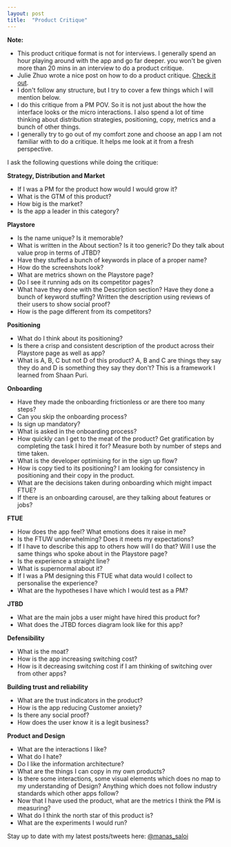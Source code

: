 ```yaml
---
layout: post
title:  "Product Critique"
---
```


**Note:**
- This product critique format is not for interviews. I generally spend an hour playing around with the app and go far deeper. you won't be given more than 20 mins in an interview to do a product critique.
- Julie Zhuo wrote a nice post on how to do a product critique. [Check it out](https://medium.com/the-year-of-the-looking-glass/how-to-do-a-product-critique-98b657050638).
- I don't follow any structure, but I try to cover a few things which I will mention below.
- I do this critique from a PM POV. So it is not just about the how the interface looks or the micro interactions. I also spend a lot of time thinking about distribution strategies, positioning, copy, metrics and a bunch of other things.
- I generally try to go out of my comfort zone and choose an app I am not familiar with to do a critique. It helps me look at it from a fresh perspective.

I ask the following questions while doing the critique:

**Strategy, Distribution and Market**
- If I was a PM for the product how would I would grow it?
- What is the GTM of this product?
- How big is the market?
- Is the app a leader in this category?

**Playstore**
- Is the name unique? Is it memorable?
- What is written in the About section? Is it too generic? Do they talk about value prop in terms of JTBD?
- Have they stuffed a bunch of keywords in place of a proper name?
- How do the screenshots look?
- What are metrics shown on the Playstore page?
- Do I see it running ads on its competitor pages?
- What have they done with the Description section? Have they done a bunch of keyword stuffing? Written the description using reviews of their users to show social proof?
- How is the page different from its competitors?

**Positioning**
- What do I think about its positioning?
- Is there a crisp and consistent description of the product across their Playstore page as well as app?
- What is A, B, C but not D of this product? A, B and C are things they say they do and D is something they say they don't? This is a framework I learned from Shaan Puri.

**Onboarding**
- Have they made the onboarding frictionless or are there too many steps?
- Can you skip the onboarding process?
- Is sign up mandatory?
- What is asked in the onboarding process?
- How quickly can I get to the meat of the product? Get gratification by completing the task I hired it for? Measure both by number of steps and time taken.
- What is the developer optimising for in the sign up flow?
- How is copy tied to its positioning? I am looking for consistency in positioning and their copy in the product.
- What are the decisions taken during onboarding which might impact FTUE?
- If there is an onboarding carousel, are they talking about features or jobs?

**FTUE**
- How does the app feel? What emotions does it raise in me?
- Is the FTUW underwhelming? Does it meets my expectations?
- If I have to describe this app to others how will I do that? Will I use the same things who spoke about in the Playstore page?
- Is the experience a straight line?
- What is supernormal about it?
- If I was a PM designing this FTUE what data would I collect to personalise the experience?
- What are the hypotheses I have which I would test as a PM?

**JTBD**
- What are the main jobs a user might have hired this product for?
- What does the JTBD forces diagram look like for this app?

**Defensibility**
- What is the moat?
- How is the app increasing switching cost?
- How is it decreasing switching cost if I am thinking of switching over from other apps?

**Building trust and reliability**
- What are the trust indicators in the product?
- How is the app reducing Customer anxiety?
- Is there any social proof?
- How does the user know it is a legit business?

**Product and Design**
- What are the interactions I like?
- What do I hate?
- Do I like the information architecture?
- What are the things I can copy in my own products?
- Is there some interactions, some visual elements which does no map to my understanding of Design? Anything which does not follow industry standards which other apps follow?
- Now that I have used the product, what are the metrics I think the PM is measuring?
- What do I think the north star of this product is?
- What are the experiments I would run?

Stay up to date with my latest posts/tweets here: [@manas_saloi](http://twitter.com/manas_saloi)
